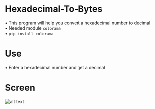 # Hexadecimal-To-Bytes
• This program will help you convert a hexadecimal number to decimal  
• Needed module ```colorama```  
• ```pip install colorama```

# Use
• Enter a hexadecimal number and get a decimal

# Screen
![alt text](https://github.com/Gitik235/Hexadecimal-To-Bytes/blob/main/screen.jpg)
